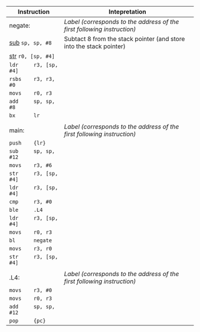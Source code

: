 | Instruction | Intepretation |
| --- | --- |
| negate: | _Label (corresponds to the address of the first following instruction)_ |
| [sub](http://infocenter.arm.com/help/topic/com.arm.doc.dui0497a/BABFFEJF.html)     `sp, sp, #8` | Subtact 8 from the stack pointer (and store into the stack pointer) |
| [str](http://infocenter.arm.com/help/topic/com.arm.doc.dui0497a/BABJGHFJ.html)     `r0, [sp, #4]` | |
| `ldr     r3, [sp, #4]` | |
| `rsbs    r3, r3, #0` | |
| `movs    r0, r3` | |
| `add     sp, sp, #8` | |
| `bx      lr` | |
| | |
| main: | _Label (corresponds to the address of the first following instruction)_ |
| `push    {lr}` | |
| `sub     sp, sp, #12` | |
| `movs    r3, #6` | |
| `str     r3, [sp, #4]` | |
| `ldr     r3, [sp, #4]` | |
| `cmp     r3, #0` | |
| `ble     .L4` | |
| `ldr     r3, [sp, #4]` | |
| `movs    r0, r3` | |
| `bl      negate` | |
| `movs    r3, r0` | |
| `str     r3, [sp, #4]` | |
| | |
| .L4: | _Label (corresponds to the address of the first following instruction)_ |
| `movs    r3, #0` | |
| `movs    r0, r3` | |
| `add     sp, sp, #12` | |
| `pop     {pc}` | |
